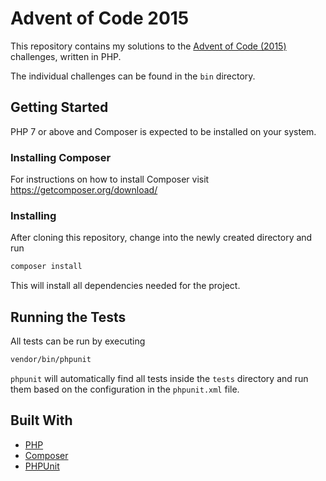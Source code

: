 # Advent of Code 2015

This repository contains my solutions to the [Advent of Code (2015)](https://adventofcode.com/2015) challenges, written in PHP.

The individual challenges can be found in the `bin` directory.


## Getting Started

PHP 7 or above and Composer is expected to be installed on your system.


### Installing Composer

For instructions on how to install Composer visit https://getcomposer.org/download/


### Installing

After cloning this repository, change into the newly created directory and run

```bash
composer install
```

This will install all dependencies needed for the project.


## Running the Tests

All tests can be run by executing

```bash
vendor/bin/phpunit
```

`phpunit` will automatically find all tests inside the `tests` directory and run them based on the configuration in the `phpunit.xml` file.


## Built With

- [PHP](https://secure.php.net/)
- [Composer](https://getcomposer.org/)
- [PHPUnit](https://phpunit.de/)
